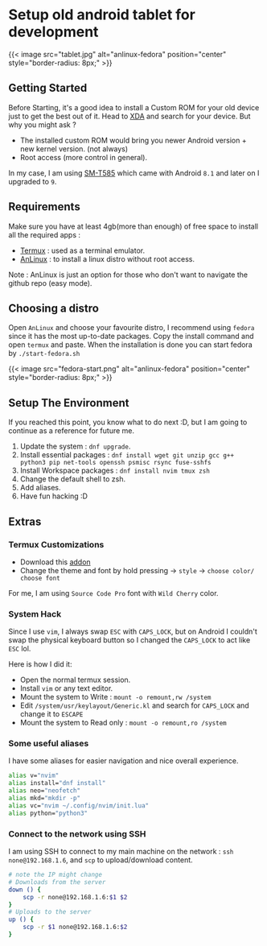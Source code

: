 # Setup old android tablet for development

{{< image src="tablet.jpg" alt="anlinux-fedora" position="center" style="border-radius: 8px;" >}}
## Getting Started
Before Starting, it's a good idea to install a Custom ROM for your old device just to get the best out of it.
Head to [XDA](https://www.xda-developers.com/) and search for your device.
But why you might ask ?
- The installed custom ROM would bring you newer Android version + new kernel version. (not always)
- Root access (more control in general).

In my case, I am using [SM-T585](https://www.gsmarena.com/samsung_galaxy_tab_a_10_1_(2016)-8090.php) which came with Android `8.1` and later on I upgraded to `9`.
## Requirements
Make sure you have at least 4gb(more than enough) of free space to install all the required apps :
- [Termux](https://github.com/termux/termux-app) : used as a terminal emulator.
- [AnLinux](https://github.com/EXALAB/AnLinux-App) : to install a linux distro without root access.

Note : AnLinux is just an option for those who don't want to navigate the github repo (easy mode).
## Choosing a distro
Open `AnLinux` and choose your favourite distro, I recommend using `fedora` since it has the most up-to-date packages.
Copy the install command and open `termux` and paste.
When the installation is done you can start fedora by `./start-fedora.sh` 

{{< image src="fedora-start.png" alt="anlinux-fedora" position="center" style="border-radius: 8px;" >}}

## Setup The Environment
If you reached this point, you know what to do next :D, but I am going to continue as a reference for future me.

1. Update the system : `dnf upgrade`.
2. Install essential packages : `dnf install wget git unzip gcc g++ python3 pip net-tools openssh psmisc rsync fuse-sshfs`
3. Install Workspace packages : `dnf install nvim tmux zsh`
4. Change the default shell to zsh.
5. Add aliases.
6. Have fun hacking :D

## Extras
### Termux Customizations 
- Download this [addon](https://f-droid.org/packages/com.termux.styling/)
- Change the theme and font by hold pressing -> `style` -> `choose color/ choose font` 

For me, I am using `Source Code Pro` font with `Wild Cherry` color.
### System Hack
Since I use `vim`, I always swap `ESC` with `CAPS_LOCK`, but on Android I couldn't swap the physical keyboard button so I changed the `CAPS_LOCK` to act like `ESC` lol.

Here is how I did it:
- Open the normal termux session.
- Install `vim` or any text editor.
- Mount the system to Write : `mount -o remount,rw /system`
- Edit `/system/usr/keylayout/Generic.kl` and search for `CAPS_LOCK` and change it to `ESCAPE`
- Mount the system to Read only : `mount -o remount,ro /system` 

### Some useful aliases
I have some aliases for easier navigation and nice overall experience.
```bash
alias v="nvim"
alias install="dnf install"
alias neo="neofetch"
alias mkd="mkdir -p"
alias vc="nvim ~/.config/nvim/init.lua"
alias python="python3"
```
### Connect to the network using SSH
I am using SSH to connect to my main machine on the network : `ssh none@192.168.1.6`, and `scp` to upload/download content.
```bash
# note the IP might change
# Downloads from the server
down () {
    scp -r none@192.168.1.6:$1 $2
}
# Uploads to the server
up () {
    scp -r $1 none@192.168.1.6:$2
}
```

